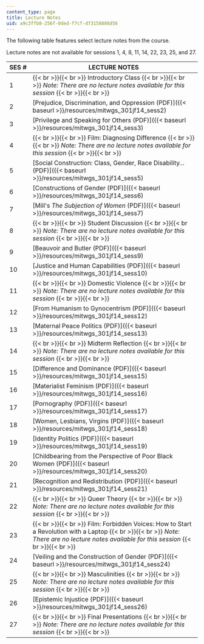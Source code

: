 ```yaml
---
content_type: page
title: Lecture Notes
uid: a9c3ffb8-256f-0ded-f7cf-d73158886d56
---
```


The following table features select lecture notes from the course.

Lecture notes are not available for sessions 1, 4, 8, 11, 14, 22, 23, 25, and 27.

| SES # | LECTURE NOTES |
| --- | --- |
| 1 |  {{< br >}}{{< br >}} Introductory Class {{< br >}}{{< br >}} _Note: There are no lecture notes available for this session_ {{< br >}}{{< br >}}  |
| 2 | [Prejudice, Discrimination, and Oppression (PDF)]({{< baseurl >}}/resources/mitwgs_301jf14_sess2) |
| 3 | [Privilege and Speaking for Others (PDF)]({{< baseurl >}}/resources/mitwgs_301jf14_sess3) |
| 4 |  {{< br >}}{{< br >}} Film: Diagnosing Difference {{< br >}}{{< br >}} _Note: There are no lecture notes available for this session_ {{< br >}}{{< br >}}  |
| 5 | [Social Construction: Class, Gender, Race Disability… (PDF)]({{< baseurl >}}/resources/mitwgs_301jf14_sess5) |
| 6 | [Constructions of Gender (PDF)]({{< baseurl >}}/resources/mitwgs_301jf14_sess6) |
| 7 | [Mill's _The Subjection of Women_ (PDF)]({{< baseurl >}}/resources/mitwgs_301jf14_sess7) |
| 8 |  {{< br >}}{{< br >}} Student Discussion {{< br >}}{{< br >}} _Note: There are no lecture notes available for this session_ {{< br >}}{{< br >}}  |
| 9 | [Beauvoir and Butler (PDF)]({{< baseurl >}}/resources/mitwgs_301jf14_sess9) |
| 10 | [Justice and Human Capabilities (PDF)]({{< baseurl >}}/resources/mitwgs_301jf14_sess10) |
| 11 |  {{< br >}}{{< br >}} Domestic Violence {{< br >}}{{< br >}} _Note: There are no lecture notes available for this session_ {{< br >}}{{< br >}}  |
| 12 | [From Humanism to Gynocentrism (PDF)]({{< baseurl >}}/resources/mitwgs_301jf14_sess12) |
| 13 | [Maternal Peace Politics (PDF)]({{< baseurl >}}/resources/mitwgs_301jf14_sess13) |
| 14 |  {{< br >}}{{< br >}} Midterm Reflection {{< br >}}{{< br >}} _Note: There are no lecture notes available for this session_ {{< br >}}{{< br >}}  |
| 15 | [Difference and Dominance (PDF)]({{< baseurl >}}/resources/mitwgs_301jf14_sess15) |
| 16 | [Materialist Feminism (PDF)]({{< baseurl >}}/resources/mitwgs_301jf14_sess16) |
| 17 | [Pornography (PDF)]({{< baseurl >}}/resources/mitwgs_301jf14_sess17) |
| 18 | [Women, Lesbians, Virgins (PDF)]({{< baseurl >}}/resources/mitwgs_301jf14_sess18) |
| 19 | [Identity Politics (PDF)]({{< baseurl >}}/resources/mitwgs_301jf14_sess19) |
| 20 | [Childbearing from the Perspective of Poor Black Women (PDF)]({{< baseurl >}}/resources/mitwgs_301jf14_sess20) |
| 21 | [Recognition and Redistribution (PDF)]({{< baseurl >}}/resources/mitwgs_301jf14_sess21) |
| 22 |  {{< br >}}{{< br >}} Queer Theory {{< br >}}{{< br >}} _Note: There are no lecture notes available for this session_ {{< br >}}{{< br >}}  |
| 23 |  {{< br >}}{{< br >}} Film: Forbidden Voices: How to Start a Revolution with a Laptop {{< br >}}{{< br >}} _Note: There are no lecture notes available for this session_ {{< br >}}{{< br >}}  |
| 24 | [Veiling and the Construction of Gender (PDF)]({{< baseurl >}}/resources/mitwgs_301jf14_sess24) |
| 25 |  {{< br >}}{{< br >}} Masculinities {{< br >}}{{< br >}} _Note: There are no lecture notes available for this session_ {{< br >}}{{< br >}}  |
| 26 | [Epistemic Injustice (PDF)]({{< baseurl >}}/resources/mitwgs_301jf14_sess26) |
| 27 |  {{< br >}}{{< br >}} Final Presentations {{< br >}}{{< br >}} _Note: There are no lecture notes available for this session_ {{< br >}}{{< br >}}